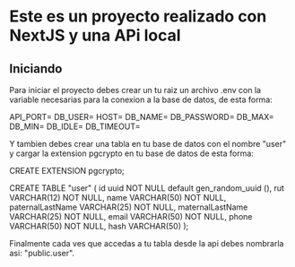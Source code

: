# Este es un proyecto realizado con NextJS y una APi local

## Iniciando

Para iniciar el proyecto debes crear un tu raiz un archivo .env con la variable necesarias para la conexion a la base de datos, de esta forma:

API_PORT=
DB_USER=
HOST=
DB_NAME=
DB_PASSWORD=
DB_MAX=
DB_MIN=
DB_IDLE=
DB_TIMEOUT=

Y tambien debes crear una tabla en tu base de datos con el nombre "user" y cargar la extension pgcrypto en tu base de datos de esta forma:

CREATE EXTENSION pgcrypto;

CREATE TABLE "user" (
id uuid NOT NULL default gen_random_uuid (),
rut VARCHAR(12) NOT NULL, 
name VARCHAR(50) NOT NULL, 
paternalLastName VARCHAR(25) NOT NULL, 
maternalLastName VARCHAR(25) NOT NULL, 
email VARCHAR(50) NOT NULL, 
phone VARCHAR(50) NOT NULL, 
hash VARCHAR(50)
);

Finalmente cada ves que accedas a tu tabla desde la api debes nombrarla asi: "public.user".